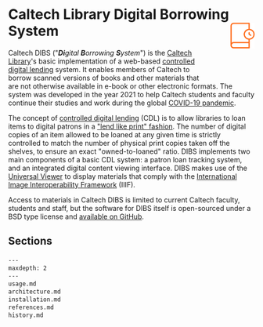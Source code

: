 Caltech Library Digital Borrowing System<img width="50em" align="right" style="display: block; margin: auto auto 2em 2em"  src="_static/media/dibs-icon.svg">
========================================

Caltech DIBS ("_**Di**gital **B**orrowing **S**ystem_") is the [Caltech Library](https://www.library.caltech.edu)'s basic implementation of a web-based [controlled digital lending](https://en.wikipedia.org/wiki/Controlled_digital_lending) system.  It enables members of Caltech to borrow scanned versions of books and other materials that are not otherwise available in e-book or other electronic formats.  The system was developed in the year 2021 to help Caltech students and faculty continue their studies and work during the global [COVID-19 pandemic](https://www.who.int/emergencies/diseases/novel-coronavirus-2019).

The concept of [controlled digital lending](https://en.wikipedia.org/wiki/Controlled_digital_lending) (CDL) is to allow libraries to loan items to digital patrons in a ["lend like print" fashion](https://controlleddigitallending.org/faq).  The number of digital copies of an item allowed to be loaned at any given time is strictly controlled to match the number of physical print copies taken off the shelves, to ensure an exact "owned-to-loaned" ratio.  DIBS implements two main components of a basic CDL system: a patron loan tracking system, and an integrated digital content viewing interface.  DIBS makes use of the [Universal Viewer](http://universalviewer.io) to display materials that comply with the [International Image Interoperability Framework](https://iiif.io) (IIIF).

Access to materials in Caltech DIBS is limited to current Caltech faculty, students and staff, but the software for DIBS itself is open-sourced under a BSD type license and [available on GitHub](https://github.com/caltechlibrary/dibs).


## Sections

```{toctree}
---
maxdepth: 2
---
usage.md
architecture.md
installation.md
references.md
history.md
```

